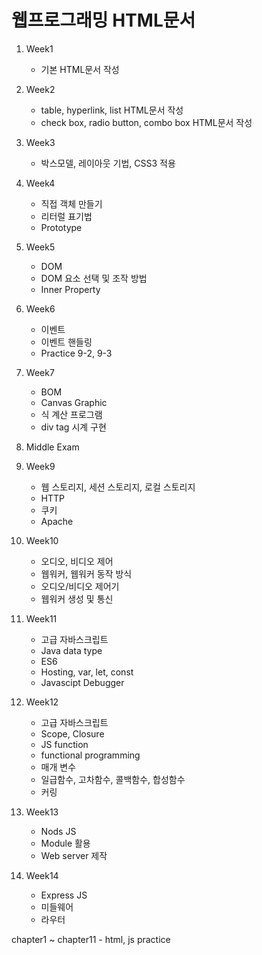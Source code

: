 # 웹프로그래밍 HTML문서

1. Week1
    - 기본 HTML문서 작성


2. Week2
    - table, hyperlink, list HTML문서 작성
    - check box, radio button, combo box HTML문서 작성


3. Week3
    - 박스모델, 레이아웃 기법, CSS3 적용


4. Week4
    - 직접 객체 만들기
    - 리터럴 표기법
    - Prototype


5. Week5
    - DOM
    - DOM 요소 선택 및 조작 방법
    - Inner Property


6. Week6
    - 이벤트
    - 이벤트 핸들링
    - Practice 9-2, 9-3


7. Week7
    - BOM
    - Canvas Graphic
    - 식 계산 프로그램
    - div tag 시계 구현


8. Middle Exam


9. Week9
    - 웹 스토리지, 세션 스토리지, 로컬 스토리지
    - HTTP
    - 쿠키
    - Apache


10. Week10
    - 오디오, 비디오 제어
    - 웹워커, 웹워커 동작 방식
    - 오디오/비디오 제어기
    - 웹워커 생성 및 통신


11. Week11
    - 고급 자바스크립트
    - Java data type
    - ES6
    - Hosting, var, let, const
    - Javascipt Debugger


12. Week12
    - 고급 자바스크립트
    - Scope, Closure
    - JS function
    - functional programming
    - 매개 변수
    - 일급함수, 고차함수, 콜백함수, 합성함수
    - 커링


13. Week13
    - Nods JS
    - Module 활용
    - Web server 제작


14. Week14
    - Express JS
    - 미들웨어
    - 라우터


chapter1 ~ chapter11
    - html, js practice
